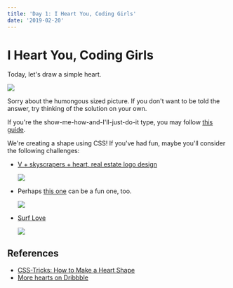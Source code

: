 ```yaml
---
title: 'Day 1: I Heart You, Coding Girls'
date: '2019-02-20'
---
```


# I Heart You, Coding Girls

Today, let's draw a simple heart.

![](https://css-tricks.com/wp-content/uploads/2017/05/book-heart-figure-5.jpg)

Sorry about the humongous sized picture. If you don't want to be told the answer, try thinking of the solution on your own.

If you're the show-me-how-and-I'll-just-do-it type, you may follow [this guide](https://css-tricks.com/books/volume-i/make-heart-shape/).

We're creating a shape using CSS! If you've had fun, maybe you'll consider the following challenges:

- [V + skyscrapers + heart, real estate logo design](https://dribbble.com/shots/4863326-V-skyscrapers-heart-real-estate-logo-design)

  ![](https://cdn.dribbble.com/users/5976/screenshots/4863326/v_skyscrapers_real_estate_logo_design_letter_mark_by_alex_tass.png)

- Perhaps [this one](https://dribbble.com/shots/4784479-Heart-fire-logo-concept-for-dating-app-2-for-sale) can be a fun one, too.

  ![](https://cdn.dribbble.com/users/1171903/screenshots/4784479/1-_recovered_.jpg)

- [Surf Love](https://dribbble.com/shots/5656766-Surf-Love)

  ![](https://cdn.dribbble.com/users/61921/screenshots/5656766/lovewave.png)

## References

- [CSS-Tricks: How to Make a Heart Shape](https://css-tricks.com/books/volume-i/make-heart-shape/)
- [More hearts on Dribbble](https://dribbble.com/search?q=heart)
